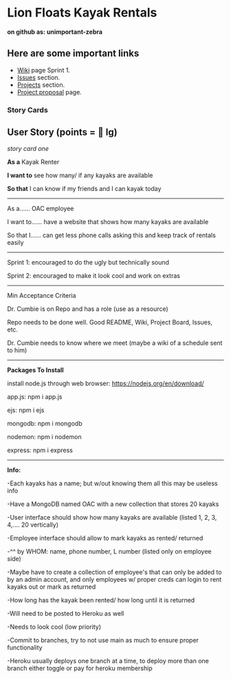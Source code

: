 # Lion Floats Kayak Rentals
**on github as: unimportant-zebra**

## Here are some important links

 - [Wiki](https://github.com/astricklandd/unimportant-zebra/wiki/Sprint-1) page Sprint 1.
 - [Issues](https://github.com/astricklandd/unimportant-zebra/issues) section.
 - [Projects](https://github.com/users/astricklandd/projects/1/views/3) section.
 - [Project proposal](https://github.com/astricklandd/unimportant-zebra/blob/main/oac.md) page.




### Story Cards

## User Story (points = 👕 lg) 

*story card one*

**As a** Kayak Renter

**I want to** see how many/ if any kayaks are available

**So that** I can know if my friends and I can kayak today

---


As a...... OAC employee


I want to...... have a website that shows how many kayaks are available


So that I...... can get less phone calls asking this and keep track of rentals easily


---


Sprint 1: encouraged to do the ugly but technically sound


Sprint 2: encouraged to make it look cool and work on extras

---


Min Acceptance Criteria


Dr. Cumbie is on Repo and has a role (use as a resource)


Repo needs to be done well. Good README, Wiki, Project Board, Issues, etc.


Dr. Cumbie needs to know where we meet (maybe a wiki of a schedule sent to him)

---

**Packages To Install**

install node.js through web browser: https://nodejs.org/en/download/ 

app.js: npm i app.js 

ejs: npm i ejs

mongodb: npm i mongodb

nodemon: npm i nodemon

express: npm i express

---

**Info:**

-Each kayaks has a name; but w/out knowing them all this may be useless info

-Have a MongoDB named OAC with a new collection that stores 20 kayaks

-User interface should show how many kayaks are available (listed 1, 2, 3, 4,.... 20 vertically)

-Employee interface should allow to mark kayaks as rented/ returned

-^^ by WHOM: name, phone number, L number (listed only on employee side)

-Maybe have to create a collection of employee's that can only be added to by an admin account, and only employees w/ proper creds can login to rent kayaks out or mark as returned

-How long has the kayak been rented/ how long until it is returned

-Will need to be posted to Heroku as well

-Needs to look cool (low priority)

-Commit to branches, try to not use main as much to ensure proper functionality

-Heroku usually deploys one branch at a time, to deploy more than one branch either toggle or pay for heroku membership


